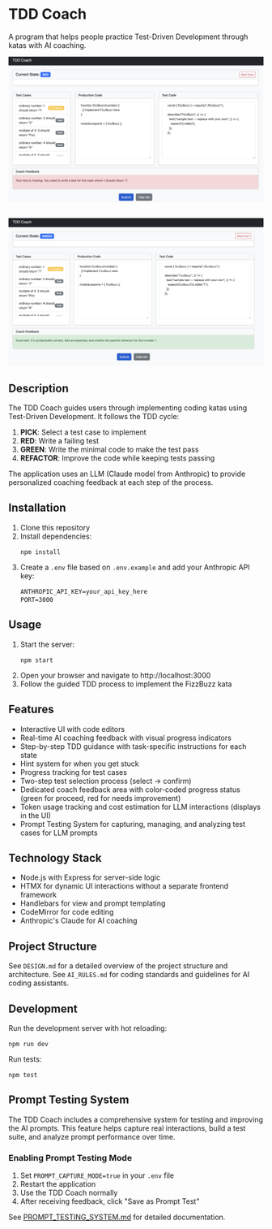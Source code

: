 # TDD Coach

A program that helps people practice Test-Driven Development through katas with AI coaching.

  <img src="./docs/tdd%20coach%203.png" alt="TDD Coach screenshot" width="600" style="padding-bottom: 2em;">

  <img src="./docs/tdd-coach%206.png" alt="TDD Coach screenshot" width="600">

## Description

The TDD Coach guides users through implementing coding katas using Test-Driven Development. It follows the TDD cycle:

1. **PICK**: Select a test case to implement
2. **RED**: Write a failing test
3. **GREEN**: Write the minimal code to make the test pass
4. **REFACTOR**: Improve the code while keeping tests passing

The application uses an LLM (Claude model from Anthropic) to provide personalized coaching feedback at each step of the process.

## Installation

1. Clone this repository
2. Install dependencies:
   ```
   npm install
   ```
3. Create a `.env` file based on `.env.example` and add your Anthropic API key:
   ```
   ANTHROPIC_API_KEY=your_api_key_here
   PORT=3000
   ```

## Usage

1. Start the server:
   ```
   npm start
   ```
2. Open your browser and navigate to http://localhost:3000
3. Follow the guided TDD process to implement the FizzBuzz kata

## Features

- Interactive UI with code editors
- Real-time AI coaching feedback with visual progress indicators
- Step-by-step TDD guidance with task-specific instructions for each state
- Hint system for when you get stuck
- Progress tracking for test cases
- Two-step test selection process (select → confirm)
- Dedicated coach feedback area with color-coded progress status (green for proceed, red for needs improvement)
- Token usage tracking and cost estimation for LLM interactions (displays in the UI)
- Prompt Testing System for capturing, managing, and analyzing test cases for LLM prompts

## Technology Stack

- Node.js with Express for server-side logic
- HTMX for dynamic UI interactions without a separate frontend framework
- Handlebars for view and prompt templating
- CodeMirror for code editing
- Anthropic's Claude for AI coaching

## Project Structure

See `DESIGN.md` for a detailed overview of the project structure and architecture.
See `AI_RULES.md` for coding standards and guidelines for AI coding assistants.

## Development

Run the development server with hot reloading:
```
npm run dev
```

Run tests:
```
npm test
```

## Prompt Testing System

The TDD Coach includes a comprehensive system for testing and improving the AI prompts. This feature helps capture real interactions, build a test suite, and analyze prompt performance over time.

### Enabling Prompt Testing Mode

1. Set `PROMPT_CAPTURE_MODE=true` in your `.env` file
2. Restart the application
3. Use the TDD Coach normally
4. After receiving feedback, click "Save as Prompt Test"

See [PROMPT_TESTING_SYSTEM.md](PROMPT_TESTING_SYSTEM.md) for detailed documentation.
